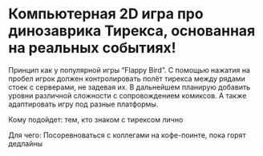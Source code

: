 # Компьютерная 2D игра про динозаврика Тирекса, основанная на реальных событиях!
Принцип как у популярной игры “Flappy Bird”. С помощью нажатия на пробел игрок должен контролировать полёт тирекса между рядами стоек с серверами, не задевая их. В дальнейшем планирую добавить уровни различной сложности с сопровождением комиксов. А также адаптировать игру под разные платформы.

Кому подойдет: тем, кто знаком с тирексом лично

Для чего: Посоревноваться с коллегами на кофе-поинте, пока горят дедлайны 

